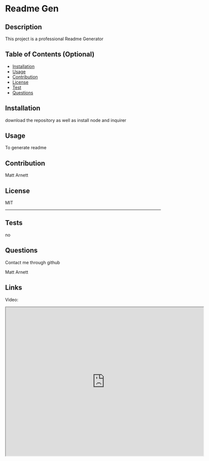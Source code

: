 # Readme Gen
  






## Description
This project is a professional Readme Generator



## Table of Contents (Optional)


* [Installation](#installation)
* [Usage](#usage)
* [Contribution](#contribution)
* [License](#license)
* [Test](#test)
* [Questions](#questions)

## Installation
download the repository as well as install node and inquirer


## Usage
To generate readme



## Contribution
Matt Arnett



## License
MIT


---


## Tests
no









## Questions

Contact me through github



Matt Arnett


## Links

Video:

<iframe src="https://drive.google.com/file/d/13Wv--osfW9Qf7DsaXcobXV8_jAgaSR6Q/preview" width="640" height="480"></iframe>



